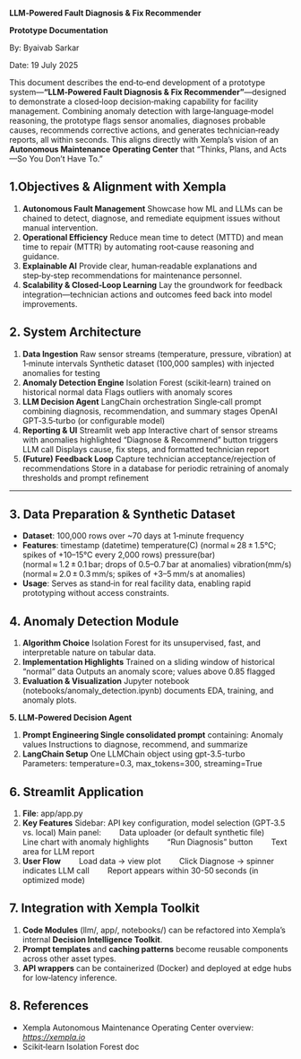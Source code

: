 ﻿**LLM‑Powered Fault Diagnosis & Fix Recommender**  

**Prototype Documentation**

By: Byaivab Sarkar  

Date: 19 July 2025

This document describes the end‑to‑end development of a prototype system—**“LLM‑Powered Fault Diagnosis & Fix Recommender”**—designed to demonstrate a closed‑loop decision‑making capability for facility management. Combining anomaly detection with large‑language‑model reasoning, the prototype flags sensor anomalies, diagnoses probable causes, recommends corrective actions, and generates technician‑ready reports, all within seconds. This aligns directly with Xempla’s vision of an **Autonomous Maintenance Operating Center** that “Thinks, Plans, and Acts—So You Don’t Have To.”

## <a name="_4hygy1dyb27"></a>**1.Objectives & Alignment with Xempla**
1. **Autonomous Fault Management**
   Showcase how ML and LLMs can be chained to detect, diagnose, and remediate equipment issues without manual intervention.
1. **Operational Efficiency**
   Reduce mean time to detect (MTTD) and mean time to repair (MTTR) by automating root‑cause reasoning and guidance.
1. **Explainable AI**
   Provide clear, human‑readable explanations and step‑by‑step recommendations for maintenance personnel.
1. **Scalability & Closed‑Loop Learning**
   Lay the groundwork for feedback integration—technician actions and outcomes feed back into model improvements.
## <a name="_8bdr2bkw3rrl"></a>**2. System Architecture**
1. **Data Ingestion**
   Raw sensor streams (temperature, pressure, vibration) at 1‑minute intervals
   Synthetic dataset (100,000 samples) with injected anomalies for testing
1. **Anomaly Detection Engine**
   Isolation Forest (scikit‑learn) trained on historical normal data
   Flags outliers with anomaly scores
1. **LLM Decision Agent**
   LangChain orchestration
   Single‑call prompt combining diagnosis, recommendation, and summary stages
   OpenAI GPT‑3.5‑turbo (or configurable model)
1. **Reporting & UI**
   Streamlit web app
   Interactive chart of sensor streams with anomalies highlighted
   “Diagnose & Recommend” button triggers LLM call
   Displays cause, fix steps, and formatted technician report
1. **(Future) Feedback Loop**
   Capture technician acceptance/rejection of recommendations
   Store in a database for periodic retraining of anomaly thresholds and prompt refinement
-----
## <a name="_ilblvoy87r3u"></a>**3. Data Preparation & Synthetic Dataset**
- **Dataset**: 100,000 rows over ~70 days at 1‑minute frequency
- **Features**:
  timestamp (datetime)
  temperature(C) (normal ≈ 28 ± 1.5°C; spikes of +10–15°C every 2,000 rows)
  pressure(bar) (normal ≈ 1.2 ± 0.1 bar; drops of 0.5–0.7 bar at anomalies)
  vibration(mm/s) (normal ≈ 2.0 ± 0.3 mm/s; spikes of +3–5 mm/s at anomalies)
- **Usage**: Serves as stand‑in for real facility data, enabling rapid prototyping without access constraints.
## <a name="_f8apuud8r2rx"></a>**4. Anomaly Detection Module**
1. **Algorithm Choice**
   Isolation Forest for its unsupervised, fast, and interpretable nature on tabular data.
1. **Implementation Highlights**
   Trained on a sliding window of historical “normal” data
   Outputs an anomaly score; values above 0.85 flagged
1. **Evaluation & Visualization**
   Jupyter notebook (notebooks/anomaly\_detection.ipynb) documents EDA, training, and anomaly plots.

**5. LLM‑Powered Decision Agent**

1. **Prompt Engineering
   Single consolidated prompt** containing:
   Anomaly values
   Instructions to diagnose, recommend, and summarize
1. **LangChain Setup**
   One LLMChain object using gpt-3.5-turbo
   Parameters: temperature=0.3, max\_tokens=300, streaming=True
## <a name="_vpc66djv3fze"></a>**6. Streamlit Application**
1. **File**: app/app.py
1. **Key Features**
   Sidebar: API key configuration, model selection (GPT‑3.5 vs. local)
   Main panel:
   `	`Data uploader (or default synthetic file)
   `	`Line chart with anomaly highlights
   `	`“Run Diagnosis” button
   `	`Text area for LLM report
1. **User Flow**
   `	`Load data → view plot
   `	`Click Diagnose → spinner indicates LLM call
   `	`Report appears within 30-50 seconds (in optimized mode)
## <a name="_wydb2qj4p13k"></a>**7. Integration with Xempla Toolkit**
1. **Code Modules** (llm/, app/, notebooks/) can be refactored into Xempla’s internal **Decision Intelligence Toolkit**.
1. **Prompt templates** and **caching patterns** become reusable components across other asset types.
1. **API wrappers** can be containerized (Docker) and deployed at edge hubs for low‑latency inference.
## <a name="_3kttzixotlw9"></a>**8. References**
- Xempla Autonomous Maintenance Operating Center overview:[ ](https://xempla.io)[*https://xempla.io*
  ](https://xempla.io)
- Scikit‑learn Isolation Forest doc
